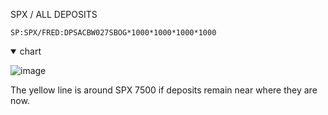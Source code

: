 
SPX / ALL DEPOSITS

    SP:SPX/FRED:DPSACBW027SBOG*1000*1000*1000*1000

<details open>

<summary>chart</summary>
    
![image](https://github.com/user-attachments/assets/6e7a901a-e621-4c3f-8107-1e94df894bea)

</details>

The yellow line is around SPX 7500 if deposits remain near where they are now.
